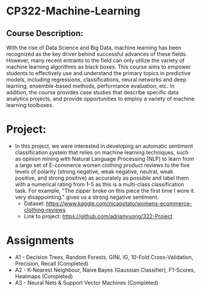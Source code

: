 # CP322-Machine-Learning

## Course Description:
With the rise of Data Science and Big Data, machine learning has been recognized as the key driver behind successful advances of these fields. However, many recent entrants to the field can only utilize the variety of machine learning algorithms as black boxes. This course aims to empower students to effectively use and understand the primary topics in predictive models, including regressions, classifications, neural networks and deep learning, ensemble-based methods, performance evaluation, etc. In addition, the course provides case studies that describe specific data analytics projects, and provide opportunities to employ a variety of machine learning toolboxes.

# Project: 
* In this project, we were interested in developing an automatic sentiment classification system that relies on machine learning techniques, such as opinion mining with Natural Language Processing (NLP) to learn from a large set of E-commerce women clothing product reviews to the five levels of polarity (strong negative, weak negative, neutral, weak positive, and strong positive) as accurately as possible and label them with a numerical rating from 1-5 as this is a multi-class classification task. For example, "The zipper broke on this piece the first time I wore it. very disappointing." gives us a strong negative sentiment.
  * Dataset: https://www.kaggle.com/nicapotato/womens-ecommerce-clothing-reviews
  * Link to project: https://github.com/adrianvuong/322-Project

# Assignments 
* A1 - Decision Trees, Random Forests, GINI, IG, 10-Fold Cross-Validation, Precision, Recall (Completed)
* A2 - K-Nearest Neighbour, Naive Bayes (Gaussian Classifier), F1-Scores, Heatmaps (Completed)
* A3 - Neural Nets & Support Vector Machines (Completed)
